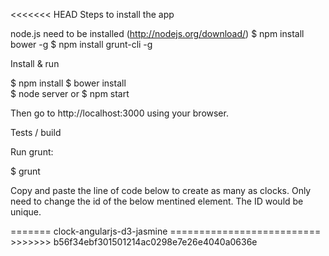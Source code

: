 <<<<<<< HEAD
Steps to install the app

node.js need to be installed (http://nodejs.org/download/)
$ npm install bower -g
$ npm install grunt-cli -g

Install & run

$ npm install
$ bower install  
$ node server or $ npm start  

Then go to http://localhost:3000 using your browser.

Tests / build

Run grunt:

$ grunt

Copy and paste the line of code below to create as many as clocks. Only need to change the id of the below mentined element. The ID would be unique.

<div id="clock1" class="clock-container" background-color="red" border-color="yellow" seconds-tick-enabled="true" offset="0" clock=""></div>
=======
clock-angularjs-d3-jasmine
==========================
>>>>>>> b56f34ebf301501214ac0298e7e26e4040a0636e
